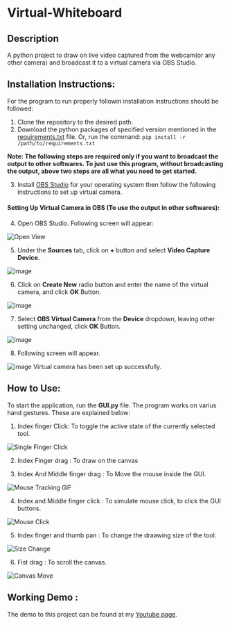 # Virtual-Whiteboard
## Description
A python project to draw on live video captured from the webcam(or any other camera) and broadcast it to a virtual camera via OBS Studio.
## Installation Instructions:
For the program to run properly followin installation instructions should be followed:
1. Clone the repository to the desired path.
2. Download the python packages of specified version mentioned in the [requirements.txt](https://github.com/Shriyam-Avasthi/Virtual-Whiteboard/blob/main/requirements.txt) file.
Or, run the command:
  `pip install -r /path/to/requirements.txt` 
 
**Note: The following steps are required only if you want to broadcast the output to other softwares. To just use this program, without broadcasting the output, above two steps are all what you need to get started.**

3. Install [OBS Studio](https://obsproject.com/) for your operating system then follow the following instructions to set up virtual camera.
#### Setting Up Virtual Camera in OBS (To use the output in other softwares):
4. Open OBS Studio. Following screen will appear: 

 ![Open View](https://user-images.githubusercontent.com/56196449/152128308-50622234-3f69-40da-9299-00c9420f2841.png)

5. Under the **Sources** tab, click on **+** button and select **Video Capture Device**.

 ![image](https://user-images.githubusercontent.com/56196449/152129594-f3e30041-eda8-4268-8e6b-a5eb8123bb9b.png)
 
 6. Click on **Create New** radio button and enter the name of the virtual camera, and click **OK** Button.

 ![image](https://user-images.githubusercontent.com/56196449/152130044-fe8bc9ea-67e1-4c1e-be08-0bfa0843d634.png)

 7. Select **OBS Virtual Camera** from the **Device** dropdown, leaving other setting unchanged, click **OK** Button.

![image](https://user-images.githubusercontent.com/56196449/152130645-f692aaa6-0bd7-4f85-be09-a88baf99db00.png)

 8. Following screen will appear.

![image](https://user-images.githubusercontent.com/56196449/152131168-9af81cac-eb1c-4db3-a32f-c07662f03f3a.png)
Virtual camera has been set up successfully.

## How to Use:
To start the application, run the **GUI.py** file. 
The program works on varius hand gestures. These are explained below:
1. Index finger Click: To toggle the active state of the currently selected tool.

![Single Finger Click](https://user-images.githubusercontent.com/56196449/160415897-b31e6eb9-436f-43fa-a121-c397b02a20ea.gif)

2. Index Finger drag : To draw on the canvas

3. Index And Middle finger drag : To Move the mouse inside the GUI.

![Mouse Tracking GIF](https://user-images.githubusercontent.com/56196449/160416168-56ee1921-dcb4-4943-a40a-d44bafcac8bc.gif)

4. Index and Middle finger click : To simulate mouse click, to click the GUI buttons.

![Mouse Click](https://user-images.githubusercontent.com/56196449/160416350-13fd88e8-de18-4c4a-a09a-ac6a1d1b61c6.gif)

5. Index finger and thumb pan : To change the draawing size of the tool.

![Size Change](https://user-images.githubusercontent.com/56196449/160416588-ee70077e-a1a6-40de-a3cb-86a1d46bcdae.gif)

6. Fist drag : To scroll the canvas.

![Canvas Move](https://user-images.githubusercontent.com/56196449/160416701-ff78c8d3-8208-4a50-8f91-cc5c31abc715.gif)

## Working Demo : 
The demo to this project can be found at my [Youtube page](https://youtu.be/i-tAN5yTxr8).
